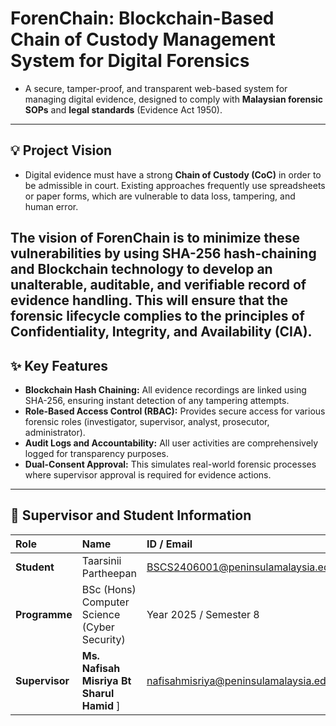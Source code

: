 # ForenChain: Blockchain-Based Chain of Custody Management System for Digital Forensics
- A secure, tamper-proof, and transparent web-based system for managing digital evidence, designed to comply with **Malaysian forensic SOPs** and **legal standards** (Evidence Act 1950).
---
## 💡 Project Vision
- Digital evidence must have a strong **Chain of Custody (CoC)** in order to be admissible in court. Existing approaches frequently use spreadsheets or paper forms, which are vulnerable to data loss, tampering, and human error.

The vision of ForenChain is to minimize these vulnerabilities by using **SHA-256 hash-chaining** and **Blockchain technology** to develop an unalterable, auditable, and verifiable record of evidence handling. This will ensure that the forensic lifecycle complies to the principles of **Confidentiality, Integrity, and Availability (CIA)**.
---
## ✨ Key Features
* **Blockchain Hash Chaining:** All evidence recordings are linked using SHA-256, ensuring instant detection of any tampering attempts.
* **Role-Based Access Control (RBAC):** Provides secure access for various forensic roles (investigator, supervisor, analyst, prosecutor, administrator).
* **Audit Logs and Accountability:** All user activities are comprehensively logged for transparency purposes.
* **Dual-Consent Approval:** This simulates real-world forensic processes where supervisor approval is required for evidence actions.
---
## 👥 Supervisor and Student Information
| Role | Name | ID / Email |
| :--- | :--- | :--- |
| **Student** | Taarsinii Partheepan | BSCS2406001@peninsulamalaysia.edu.my |
| **Programme** |BSc (Hons) Computer Science (Cyber Security) | Year 2025 / Semester 8  |
| **Supervisor** | **Ms. Nafisah Misriya Bt Sharul Hamid** ] | nafisahmisriya@peninsulamalaysia.edu.my |
